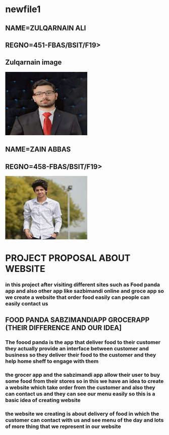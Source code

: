 # newfile1
<!doctype html>
<html>
 <head>
 </head>
 <body>
   <meta charset ="utf-8">
   <title>HTML 5 INSERTING A IMAGE</title>
   <h2>NAME=ZULQARNAIN ALI</h2> 
   <h2>REGNO=451-FBAS/BSIT/F19></h2>                                                                                                
 </body>
</html>
<body></body>
<h2>Zulqarnain image</h2>
<img src="image1.jpg" alt="img" width="260" height="200">   
</body>
</html>
<h2>NAME=ZAIN ABBAS </h2> 
<h2>REGNO=458-FBAS/BSIT/F19></h2> 
<img src="image.jpg" alt="image" width="260" height="200"> 
<h1>PROJECT PROPOSAL ABOUT WEBSITE</h1>   
<h3>    in this project after visiting different sites such as Food panda app and also other app like sazbimandi online and groce app so we create a website that order food easily can people can easily contact us </h3> 
<h2>FOOD PANDA  SABZIMANDIAPP GROCERAPP (THEIR DIFFERENCE AND OUR IDEA]</h2> 
<h3>The foood panda is the app that deliver food to their customer they actually provide an interface between customer and business so they deliver their food to the customer and they help home sheff to engage with them</h3> 
<h3>the grocer app and the sabzimandi app allow their user to buy some food from their stores so in this we have an idea to create a website which take order from the customer and also they can contact us and they can see our menu easily so this is a basic idea of creating website    </h3> 
<h3>the website we creating is about  delivery of food in which the customer can contact with us and see menu of the day and lots of more thing that we represent in our website </h3>
